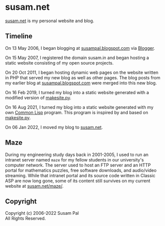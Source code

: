 susam.net
=========

[susam.net][WEBSITE] is my personal website and blog.

[WEBSITE]: https://susam.net/


Timeline
--------

On 13 May 2006, I began blogging at [susampal.blogspot.com][BP] via
[Blogger][BL].

On 15 May 2007, I registered the domain susam.in and began hosting a
static website consisting of my open source projects.

On 20 Oct 2011, I began hosting dynamic web pages on the website
written in PHP that served my new blog as well as other pages. The
blog posts from my earlier blog at [susampal.blogspot.com][BP] were
merged into this new blog.

On 16 Feb 2019, I turned my blog into a static website generated with a
modified version of [makesite.py][PYCODE].

On 16 Aug 2021, I turned my blog into a static website generated with
my own [Common Lisp][CLCODE] program. This program is inspired by and
based on [makesite.py][PYCODE].

On 06 Jan 2022, I moved my blog to [susam.net][WEBSITE].

[BP]: https://susampal.blogspot.com/
[BL]: https://www.blogger.com/
[SI]: https://susam.in/
[PYCODE]: https://github.com/sunainapai/makesite
[CLCODE]: site.lisp


Maze
----

During my engineering study days back in 2001-2005, I used to run an
intranet server named `maze` for my fellow students in our
university's computer network. The server used to host an FTP server
and an HTTP portal for mathematics puzzles, free software downloads,
and audio/video streaming. While that intranet portal and its source
code written in Classic ASP are now long gone, some of its content
still survives on my current website at [susam.net/maze/][MAZE].

[MAZE]: https://susam.net/maze/


Copyright
---------

Copyright (c) 2006-2022 Susam Pal\
All Rights Reserved.
